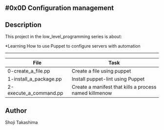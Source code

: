 #0x0D Configuration management
---
## Description

This project in the low_level_programming series is about:

*Learning How to use Puppet to configure servers with automation

---
File|Task
---|---
0-create_a_file.pp | Create a file using puppet
1-install_a_package.pp | Install puppet-lint using Puppet
2-execute_a_command.pp | Create a manifest that kills a process named killmenow

## Author
 Shoji Takashima
